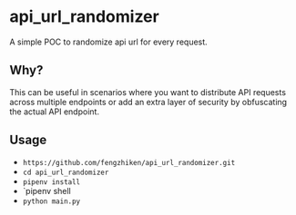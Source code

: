 # api_url_randomizer

A simple POC to randomize api url for every request.

## Why?

This can be useful in scenarios where you want to distribute API requests across multiple endpoints or add an extra layer of security by obfuscating the actual API endpoint.

## Usage

- `https://github.com/fengzhiken/api_url_randomizer.git`
- `cd api_url_randomizer`
- `pipenv install`
- `pipenv shell
- `python main.py`

